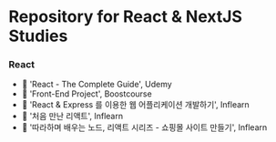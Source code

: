 # Repository for React & NextJS Studies

### React
- 📁 'React - The Complete Guide', Udemy<br />
- 📁 'Front-End Project', Boostcourse<br />
- 📁 'React & Express 를 이용한 웹 어플리케이션 개발하기', Inflearn<br />
- 📁 '처음 만난 리액트', Inflearn<br />
- 📁 '따라하며 배우는 노드, 리액트 시리즈 - 쇼핑몰 사이트 만들기', Inflearn<br />
